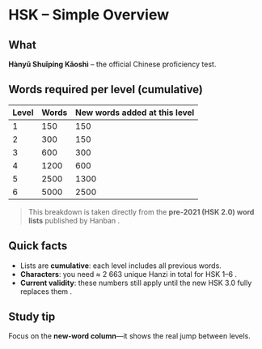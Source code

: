# HSK – Simple Overview

## What
**Hànyǔ Shuǐpíng Kǎoshì** – the official Chinese proficiency test.

## Words required per level (cumulative)
| Level | Words | New words added at this level |
|-------|-------|-------------------------------|
| 1     | 150   | 150                           |
| 2     | 300   | 150                           |
| 3     | 600   | 300                           |
| 4     | 1200  | 600                           |
| 5     | 2500  | 1300                          |
| 6     | 5000  | 2500                          |

> This breakdown is taken directly from the **pre-2021 (HSK 2.0) word lists** published by Hanban .

## Quick facts
- Lists are **cumulative**: each level includes all previous words.  
- **Characters**: you need ≈ 2 663 unique Hanzi in total for HSK 1–6 .  
- **Current validity**: these numbers still apply until the new HSK 3.0 fully replaces them .

## Study tip
Focus on the **new-word column**—it shows the real jump between levels.